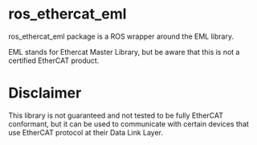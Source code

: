 # ros_ethercat_eml
ros_ethercat_eml package is a ROS wrapper around the EML library.

EML stands for Ethercat Master Library, but be aware that this is not a certified EtherCAT product.

# Disclaimer
This library is not guaranteed and not tested to be fully EtherCAT conformant, but it can be used to communicate with certain devices that use EtherCAT protocol at their Data Link Layer.
